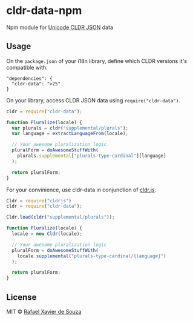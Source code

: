 # cldr-data-npm

Npm module for [Unicode CLDR JSON][] data

[Unicode CLDR JSON]: http://cldr.unicode.org/index/cldr-spec/json

## Usage

On the `package.json` of your i18n library, define which CLDR versions it's
compatible with.

    "dependencies": {
      "cldr-data": ">25"
    }

On your library, access CLDR JSON data using `require("cldr-data")`.

```javascript
cldr = require("cldr-data");

function Pluralize(locale) {
  var plurals = cldr("supplemental/plurals");
  var language = extractLanguageFrom(locale);

  // Your awesome pluralization logic
  pluralForm = doAwesomeStuffWith(
    plurals.supplemental["plurals-type-cardinal"][language]
  );

  return pluralForm;
}
```

For your convinience, use cldr-data in conjunction of [cldr.js][].

[cldr.js]: https://github.com/rxaviers/cldrjs

```javascript
Cldr = require("cldrjs")
cldr = require("cldr-data");

Cldr.load(cldr("supplemental/plurals"));

function Pluralize(locale) {
  locale = new Cldr(locale);

  // Your awesome pluralization logic
  pluralForm = doAwesomeStuffWith(
    locale.supplemental("plurals-type-cardinal/{language}")
  );

  return pluralForm;
}
```

## License

MIT © [Rafael Xavier de Souza](http://rafael.xavier.blog.br)
